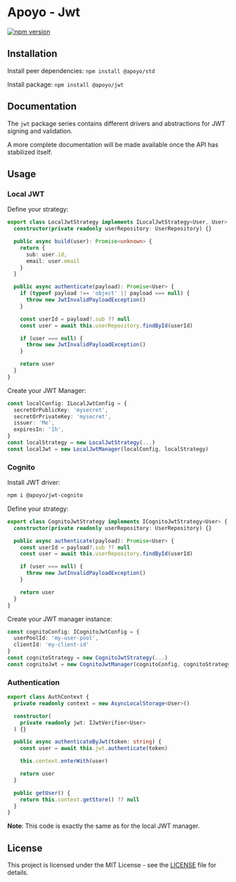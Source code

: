 # Apoyo - Jwt

[![npm version](https://badgen.net/npm/v/@apoyo/jwt)](https://www.npmjs.com/package/@apoyo/jwt)

## Installation

Install peer dependencies:
`npm install @apoyo/std`

Install package:
`npm install @apoyo/jwt`

## Documentation

The `jwt` package series contains different drivers and abstractions for JWT signing and validation.

A more complete documentation will be made available once the API has stabilized itself.

## Usage

### Local JWT

Define your strategy:

```ts
export class LocalJwtStrategy implements ILocalJwtStrategy<User, User> {
  constructor(private readonly userRepository: UserRepository) {}

  public async build(user): Promise<unknown> {
    return {
      sub: user.id,
      email: user.email
    }
  }

  public async authenticate(payload): Promise<User> {
    if (typeof payload !== 'object' || payload === null) {
      throw new JwtInvalidPayloadException()
    }

    const userId = payload?.sub ?? null
    const user = await this.userRepository.findById(userId)

    if (user === null) {
      throw new JwtInvalidPayloadException()
    }

    return user
  }
}
```

Create your JWT Manager:

```ts
const localConfig: ILocalJwtConfig = {
  secretOrPublicKey: 'mysecret',
  secretOrPrivateKey: 'mysecret',
  issuer: 'Me',
  expiresIn: '1h',
}
const localStrategy = new LocalJwtStrategy(...)
const localJwt = new LocalJwtManager(localConfig, localStrategy)
```

### Cognito

Install JWT driver:

```sh
npm i @apoyo/jwt-cognito
```

Define your strategy:

```ts
export class CognitoJwtStrategy implements ICognitoJwtStrategy<User> {
  constructor(private readonly userRepository: UserRepository) {}

  public async authenticate(payload): Promise<User> {
    const userId = payload?.sub ?? null
    const user = await this.userRepository.findById(userId)

    if (user === null) {
      throw new JwtInvalidPayloadException()
    }

    return user
  }
}
```

Create your JWT manager instance:

```ts
const cognitoConfig: ICognitoJwtConfig = {
  userPoolId: 'my-user-pool',
  clientId: 'my-client-id'
}
const cognitoStrategy = new CognitoJwtStrategy(...)
const cognitoJwt = new CognitoJwtManager(cognitoConfig, cognitoStrategy)
```

### Authentication

```ts
export class AuthContext {
  private readonly context = new AsyncLocalStorage<User>()

  constructor(
    private readonly jwt: IJwtVerifier<User>
  ) {}

  public async authenticateByJwt(token: string) {
    const user = await this.jwt.authenticate(token)

    this.context.enterWith(user)

    return user
  }

  public getUser() {
    return this.context.getStore() ?? null
  }
}
```

**Note**: This code is exactly the same as for the local JWT manager.

## License

This project is licensed under the MIT License - see the [LICENSE](LICENSE) file for details.
